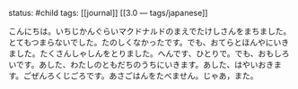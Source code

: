 status: #child 
tags: [[journal]] [[3.0 — tags/japanese]]

こんにちは。いちじかんぐらいマクドナルドのまえでたけしさんをまちました。とてもつまらないでした。たのしくなかったです。でも、おてらとほんやにいきました。たくさんしゃしんをとりました。へんです、ひとりで。でも、おもしろいです。あした、わたしのともだちのうちにいきます。あした、はやいおきます。ごぜんろくじごろです。あさごはんをたべません。じゃあ，また。